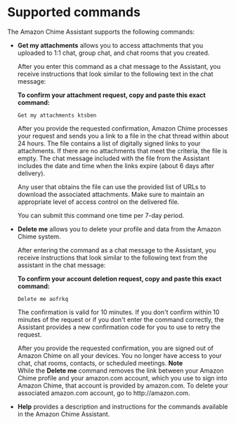 # Supported commands<a name="assistant-commands"></a>

The Amazon Chime Assistant supports the following commands: 
+ **Get my attachments** allows you to access attachments that you uploaded to 1:1 chat, group chat, and chat rooms that you created\.

  After you enter this command as a chat message to the Assistant, you receive instructions that look similar to the following text in the chat message:

  **To confirm your attachment request, copy and paste this exact command:**

  ```
  Get my attachments ktsben
  ```

  After you provide the requested confirmation, Amazon Chime processes your request and sends you a link to a file in the chat thread within about 24 hours\. The file contains a list of digitally signed links to your attachments\. If there are no attachments that meet the criteria, the file is empty\. The chat message included with the file from the Assistant includes the date and time when the links expire \(about 6 days after delivery\)\.

  Any user that obtains the file can use the provided list of URLs to download the associated attachments\. Make sure to maintain an appropriate level of access control on the delivered file\.

  You can submit this command one time per 7\-day period\. 
+ **Delete me** allows you to delete your profile and data from the Amazon Chime system\.

  After entering the command as a chat message to the Assistant, you receive instructions that look similar to the following text from the assistant in the chat message:

  **To confirm your account deletion request, copy and paste this exact command:**

  ```
  Delete me aofrkq
  ```

  The confirmation is valid for 10 minutes\. If you don't confirm within 10 minutes of the request or if you don't enter the command correctly, the Assistant provides a new confirmation code for you to use to retry the request\.

  After you provide the requested confirmation, you are signed out of Amazon Chime on all your devices\. You no longer have access to your chat, chat rooms, contacts, or scheduled meetings\.
**Note**  
While the **Delete me** command removes the link between your Amazon Chime profile and your amazon\.com account, which you use to sign into Amazon Chime, that account is provided by amazon\.com\. To delete your associated amazon\.com account, go to http://amazon\.com\.
+ **Help** provides a description and instructions for the commands available in the Amazon Chime Assistant\.